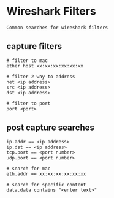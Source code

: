 # Wireshark Filters

    Common searches for wireshark filters
    
## capture filters

    # filter to mac
    ether host xx:xx:xx:xx:xx:xx
    
    # filter 2 way to address
    net <ip address>
    src <ip address>
    dst <ip address>
    
    # filter to port
    port <port>
    
## post capture searches

    ip.addr == <ip address>
    ip.dst == <ip address>
    tcp.port == <port number>
    udp.port == <port number>
    
    # search for mac
    eth.addr == xx:xx:xx:xx:xx:xx
    
    # search for specific content
    data.data contains "<enter text>"